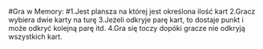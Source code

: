 #Gra w Memory:
#1.Jest plansza na której jest określona ilość kart
2.Gracz wybiera dwie karty na turę
3.Jeżeli odkryje parę kart, to dostaje punkt i może odkryć kolejną parę itd.
4.Gra się toczy dopóki gracze nie odkryją wszystkich kart.
